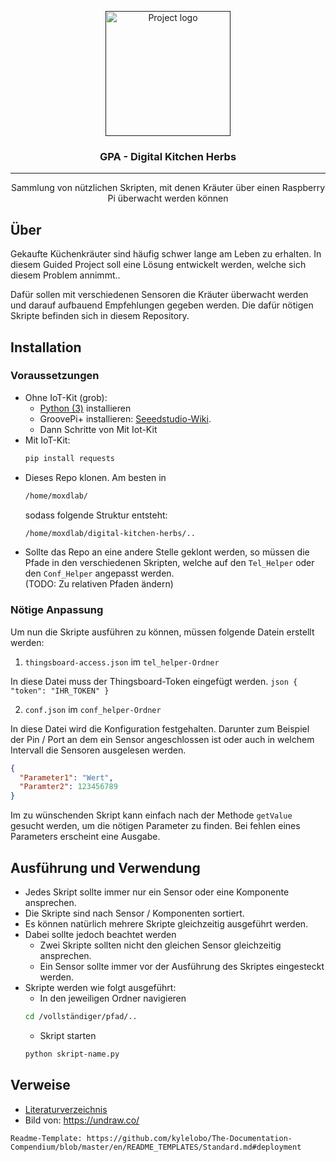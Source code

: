 <p align="center">
  <a href="" rel="noopener">
 <img width=200px height=200px src="https://raw.githubusercontent.com/aletutto/digital-kitchen-herbs/master/pictures/undraw_Gardening.png" alt="Project logo"></a>
</p>

<h3 align="center">GPA - Digital Kitchen Herbs</h3>

---

<p align="center"> Sammlung von nützlichen Skripten, mit denen Kräuter über einen Raspberry Pi überwacht werden können
    <br> 
</p>

## Über
Gekaufte Küchenkräuter sind häufig schwer lange am Leben zu erhalten. 
In diesem Guided Project soll eine Lösung entwickelt werden, welche sich diesem Problem annimmt..

Dafür sollen mit verschiedenen Sensoren die Kräuter überwacht werden und darauf aufbauend Empfehlungen gegeben werden.
Die dafür nötigen Skripte befinden sich in diesem Repository.

## Installation

### Voraussetzungen
- Ohne IoT-Kit (grob):
    - [Python (3)](https://www.python.org/) installieren 
    - GroovePi+ installieren: [Seeedstudio-Wiki](http://wiki.seeedstudio.com/GrovePi_Plus/#setup-the-software-on-the-raspberry-pi).
    - Dann Schritte von Mit Iot-Kit
- Mit IoT-Kit:
    ```bash
    pip install requests
    ```
- Dieses Repo klonen. Am besten in
    ```bash
    /home/moxdlab/
    ```
    sodass folgende Struktur entsteht: 
    ```bash
    /home/moxdlab/digital-kitchen-herbs/..
     ```
- Sollte das Repo an eine andere Stelle geklont werden, so müssen die Pfade in den verschiedenen Skripten, welche auf den ``Tel_Helper`` oder den ``Conf_Helper`` angepasst werden.  
(TODO: Zu relativen Pfaden ändern)

### Nötige Anpassung

Um nun die Skripte ausführen zu können, müssen folgende Datein erstellt werden:

1. ``thingsboard-access.json`` im ``tel_helper-Ordner``

In diese Datei muss der Thingsboard-Token eingefügt werden.
    ```json
    {
    "token": "IHR_TOKEN"
    }
    ```
    
2. ``conf.json`` im ``conf_helper-Ordner``

In diese Datei wird die Konfiguration festgehalten. 
Darunter zum Beispiel der Pin / Port an dem ein Sensor angeschlossen ist oder auch in welchem Intervall die Sensoren ausgelesen werden.
   ```json
   {
     "Parameter1": "Wert",
     "Paramter2": 123456789
   }
   ```
    
Im zu wünschenden Skript kann einfach nach der Methode ``getValue`` gesucht werden, um die nötigen Parameter zu finden. 
Bei fehlen eines Parameters  erscheint eine Ausgabe.

## Ausführung und Verwendung
- Jedes Skript sollte immer nur ein Sensor oder eine Komponente ansprechen. 
- Die Skripte sind nach Sensor / Komponenten sortiert.
- Es können natürlich mehrere Skripte gleichzeitig ausgeführt werden.
- Dabei sollte jedoch beachtet werden
    - Zwei Skripte sollten nicht den gleichen Sensor gleichzeitig ansprechen.
    - Ein Sensor sollte immer vor der Ausführung des Skriptes eingesteckt werden.
- Skripte werden wie folgt ausgeführt:
    - In den jeweiligen Ordner navigieren
    ````bash
    cd /vollständiger/pfad/..
    ````
    - Skript starten
    ```bash
    python skript-name.py
    ```
    
   
## Verweise
- [Literaturverzeichnis](https://github.com/Bettlaken/K_H_Literature)
- Bild von: https://undraw.co/

```
Readme-Template: https://github.com/kylelobo/The-Documentation-Compendium/blob/master/en/README_TEMPLATES/Standard.md#deployment
```
